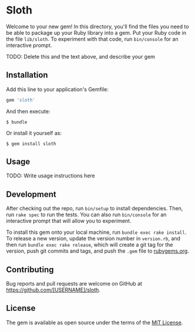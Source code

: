 # Sloth

Welcome to your new gem! In this directory, you'll find the files you need to be able to package up your Ruby library into a gem. Put your Ruby code in the file `lib/sloth`. To experiment with that code, run `bin/console` for an interactive prompt.

TODO: Delete this and the text above, and describe your gem

## Installation

Add this line to your application's Gemfile:

```ruby
gem 'sloth'
```

And then execute:

    $ bundle

Or install it yourself as:

    $ gem install sloth

## Usage

TODO: Write usage instructions here

## Development

After checking out the repo, run `bin/setup` to install dependencies. Then, run `rake spec` to run the tests. You can also run `bin/console` for an interactive prompt that will allow you to experiment.

To install this gem onto your local machine, run `bundle exec rake install`. To release a new version, update the version number in `version.rb`, and then run `bundle exec rake release`, which will create a git tag for the version, push git commits and tags, and push the `.gem` file to [rubygems.org](https://rubygems.org).

## Contributing

Bug reports and pull requests are welcome on GitHub at https://github.com/[USERNAME]/sloth.


## License

The gem is available as open source under the terms of the [MIT License](http://opensource.org/licenses/MIT).

